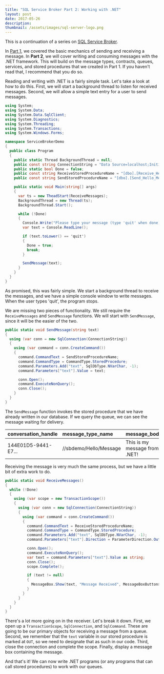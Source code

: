 ```yaml
---
title: "SQL Service Broker Part 2: Working with .NET"
layout: post
date: 2017-05-26
description:
thumbnail: /assets/images/sql-server-logo.png
---
```


This is a continuation of a series on [SQL Service Broker]().

In [Part 1](/2017/05/25/sql-service-broker-part-1), we covered the basic mechanics of sending and receiving a message. In **Part 2**, we will cover writing and consuming messages with the .NET framework. This will build on the message types, contracts, queues, services, and stored procedures that we created in Part 1. If you haven't read that, I recommend that you do so.

Reading and writing with .NET is a fairly simple task. Let's take a look at how to do this. First, we will start a background thread to listen for received messages. Second, we will allow a simple text entry for a user to send messages.

```csharp
using System;
using System.Data;
using System.Data.SqlClient;
using System.Diagnostics;
using System.Threading;
using System.Transactions;
using System.Windows.Forms;

namespace ServiceBrokerDemo
{
  public class Program
  {
    public static Thread BackgroundThread = null;
    public const string ConnectionString = "Data Source=localhost;Initial Catalog=SBDemo;Integrated Security=True";
    public static bool Done = false;
    public const string ReceiveStoredProcedureName = "[dbo].[Receive_Hello_Message]";
    public const string SendStoredProcedureName = "[dbo].[Send_Hello_Message]";

    public static void Main(string[] args)
    {
      var ts = new TheadStart(ReceiveMessages);
      BackgroundThread = new Thread(ts);
      BackgroundThread.Start();

      while (!Done)
      {
        Console.Write("Please type your message (type 'quit' when done): ");
        var text = Console.ReadLine();

        if (text.toLower() == 'quit')
        {
          Done = true;
          break;
        }

        SendMessage(text);
      }
    }
  }
}
```

As promised, this was fairly simple. We start a background thread to receive the messages, and we have a simple console window to write messages. When the user types 'quit', the program stops.

We are missing two pieces of functionality. We still require the `ReceiveMessages` and `SendMessage` functions. We will start with `SendMessage`, since it will be the easier of the two.

```csharp
public static void SendMessage(string text)
{
  using (var conn = new SqlConnection(ConnectionString))
  {
    using (var command = conn.CreateCommand())
    {
      command.CommandText = SendStoredProcedureName;
      command.CommandType = CommandType.StoredProcedure;
      command.Parameters.Add("text", SqlDbType.NVarChar, -1);
      command.Parameters["text"].Value = text;

      conn.Open();
      command.ExecuteNonQuery();
      conn.Close();
    }
  }
}
```

The `SendMessage` function invokes the stored procedure that we have already written in our database. If we query the queue, we can see the message waiting for delivery.

| conversation_handle | message_type_name      | message_body                  |
| :------------------ | :--------------------- | :---------------------------- |
| 144E01D5-9441-E7... | //sbdemo/Hello/Message | This is my message from .NET! |

Receiving the message is very much the same process, but we have a little bit of extra work to do.

```csharp
public static void ReceiveMessages()
{
  while (!Done)
  {
    using (var scope = new TransactionScope())
    {
      using (var conn = new SqlConnection(ConnectionString))
      {
        using (var command = conn.CreateCommand())
        {
          command.CommandText = ReceiveStoredProcedureName;
          command.CommandType = CommandType.StoredProcedure;
          command.Parameters.Add("text", SqlDbType.NVarChar, -1);
          command.Parameters["text"].Direction = ParameterDirection.Output;

          conn.Open();
          command.ExecuteNonQuery();
          var text = command.Parameters["text"].Value as string;
          conn.Close();
          scope.Complete();

          if (text != null)
          {
            MessageBox.Show(text, "Message Received", MessageBoxButtons.OK, MessageBoxIcon.Information);
          }
        }
      }
    }
  }
}
```

There's a lot more going on in the receiver. Let's break it down. First, we open up a `TransactionScope`, `SqlConnection`, and `SqlCommand`. These are going to be our primary objects for receiving a message from a queue. Second, we remember that the `text` variable in our stored procedure is marked at `OUT`, so we need to designate that as such in our code. Third, close the connection and complete the scope. Finally, display a message box containing the message.

And that's it! We can now write .NET programs (or any programs that can call stored procedures) to work with our queues.
